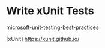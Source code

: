 # Write xUnit Tests

[microsoft-unit-testing-best-practices](https://docs.microsoft.com/en-us/dotnet/core/testing/unit-testing-best-practices)

[xUnit] https://xunit.github.io/
